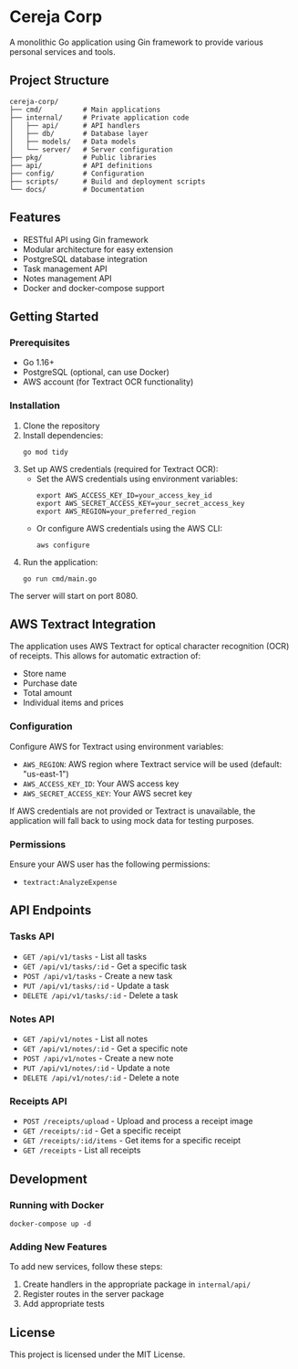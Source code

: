 # Cereja Corp

A monolithic Go application using Gin framework to provide various personal services and tools.

## Project Structure

```
cereja-corp/
├── cmd/          # Main applications
├── internal/     # Private application code
│   ├── api/      # API handlers
│   ├── db/       # Database layer
│   ├── models/   # Data models
│   └── server/   # Server configuration
├── pkg/          # Public libraries
├── api/          # API definitions
├── config/       # Configuration
├── scripts/      # Build and deployment scripts
└── docs/         # Documentation
```

## Features

- RESTful API using Gin framework
- Modular architecture for easy extension
- PostgreSQL database integration
- Task management API
- Notes management API
- Docker and docker-compose support

## Getting Started

### Prerequisites

- Go 1.16+
- PostgreSQL (optional, can use Docker)
- AWS account (for Textract OCR functionality)

### Installation

1. Clone the repository
2. Install dependencies:
   ```
   go mod tidy
   ```
3. Set up AWS credentials (required for Textract OCR):
   - Set the AWS credentials using environment variables:
     ```
     export AWS_ACCESS_KEY_ID=your_access_key_id
     export AWS_SECRET_ACCESS_KEY=your_secret_access_key
     export AWS_REGION=your_preferred_region
     ```
   - Or configure AWS credentials using the AWS CLI:
     ```
     aws configure
     ```
4. Run the application:
   ```
   go run cmd/main.go
   ```

The server will start on port 8080.

## AWS Textract Integration

The application uses AWS Textract for optical character recognition (OCR) of receipts. This allows for automatic extraction of:

- Store name
- Purchase date
- Total amount
- Individual items and prices

### Configuration

Configure AWS for Textract using environment variables:
- `AWS_REGION`: AWS region where Textract service will be used (default: "us-east-1")
- `AWS_ACCESS_KEY_ID`: Your AWS access key
- `AWS_SECRET_ACCESS_KEY`: Your AWS secret key

If AWS credentials are not provided or Textract is unavailable, the application will fall back to using mock data for testing purposes.

### Permissions

Ensure your AWS user has the following permissions:
- `textract:AnalyzeExpense`

## API Endpoints

### Tasks API

- `GET /api/v1/tasks` - List all tasks
- `GET /api/v1/tasks/:id` - Get a specific task
- `POST /api/v1/tasks` - Create a new task
- `PUT /api/v1/tasks/:id` - Update a task
- `DELETE /api/v1/tasks/:id` - Delete a task

### Notes API

- `GET /api/v1/notes` - List all notes  
- `GET /api/v1/notes/:id` - Get a specific note
- `POST /api/v1/notes` - Create a new note
- `PUT /api/v1/notes/:id` - Update a note
- `DELETE /api/v1/notes/:id` - Delete a note

### Receipts API

- `POST /receipts/upload` - Upload and process a receipt image
- `GET /receipts/:id` - Get a specific receipt
- `GET /receipts/:id/items` - Get items for a specific receipt
- `GET /receipts` - List all receipts

## Development

### Running with Docker

```
docker-compose up -d
```

### Adding New Features

To add new services, follow these steps:

1. Create handlers in the appropriate package in `internal/api/`
2. Register routes in the server package
3. Add appropriate tests

## License

This project is licensed under the MIT License.